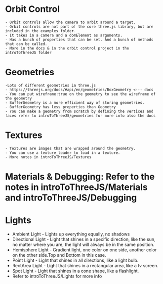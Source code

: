 # Orbit Control
    - Orbit controls allow the camera to orbit around a target.
    - Orbit controls are not part of the core three.js library, but are included in the examples folder.
    - It takes in a camera and a domElement as arguments.
    - Has a bunch of properties that can be set. And a bunch of methods that can be called.
    - More in the docs & in the orbit control project in the introToThreeJS folder
# Geometries 
    -Lots of different geometries in three.js
    - https://threejs.org/docs/#api/en/geometries/BoxGeometry <--- docs
    - You can put wireframe:true on the geometry to see the wireframe of the geometry
    - BufferGeometry is a more efficient way of storing geometries.
    - BufferGeometry has less properties than Geometry
    - You can make a geometry from scratch by defining the vertices and faces refer to introToThreeJS/geometries for more info also the docs 
    
# Textures
    - Textures are images that are wrapped around the geometry.
    - You can use a texture loader to load in a texture.
    - More notes in introToThreeJS/Textures
    
# Materials & Debugging: Refer to the notes in introToThreeJS/Materials and introToThreeJS/Debugging 

# Lights
- Ambient Light - Lights up everything equally, no shadows
- Directional Light - Light that shines in a specific direction, like the sun, no matter where you are, the light will always be in the same position.
- Hemisphere Light - Gradient light, one color on one side, another color on the other side.Top and Bottom in this case.
- Point Light - Light that shines in all directions, like a light bulb.
- RectArea Light - Light that shines in a rectangular area, like a tv screen.
- Spot Light - Light that shines in a cone shape, like a flashlight.
- Refer to introToThreeJS/Lights for more info
